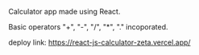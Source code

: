 Calculator app made using React.

Basic operators "+", "-", "/", "*", "." incoporated.

deploy link: https://react-js-calculator-zeta.vercel.app/
